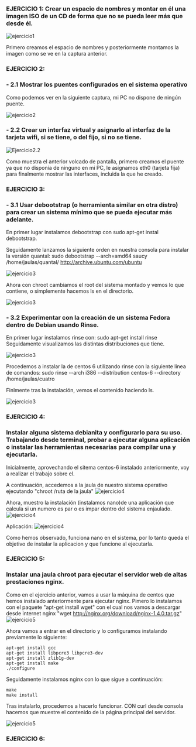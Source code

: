 ### EJERCICIO 1: Crear un espacio de nombres y montar en él una imagen ISO de un CD de forma que no se pueda leer más que desde él. 
![ejercicio1](https://dl.dropbox.com/s/hd225cfgfwz8iyp/ejercicio1IV2.png)

Primero creamos el espacio de nombres y posteriormente montamos la imagen como se ve en la captura anterior.

### EJERCICIO 2: 
### - 2.1 Mostrar los puentes configurados en el sistema operativo
Como podemos ver en la siguiente captura, mi PC no dispone de ningún puente.

![ejercicio2](https://dl.dropbox.com/s/nj7ka6i41b1qkuw/ejercicio2IV2.png)

### - 2.2 Crear un interfaz virtual y asignarlo al interfaz de la tarjeta wifi, si se tiene, o del fijo, si no se tiene.

![Ejercicio2.2](https://dl.dropbox.com/s/y1r2blz6hwmaeei/ejercicio2.2IV2.png)

Como muestra el anterior volcado de pantalla, primero creamos el puente ya que no disponía de ninguno en mi PC, le asignamos eth0 (tarjeta fija) para finalmente mostrar las interfaces, incluida la que he creado.


### EJERCICIO 3:
### - 3.1 Usar debootstrap (o herramienta similar en otra distro) para crear un sistema mínimo que se pueda ejecutar más adelante.
En primer lugar instalamos debootstrap con sudo apt-get instal debootstrap.

Seguidamente lanzamos la siguiente orden en nuestra consola para instalar la versión quantal: sudo debootstrap --arch=amd64 saucy /home/jaulas/quantal/ http://archive.ubuntu.com/ubuntu

![ejercicio3](https://dl.dropbox.com/s/8yuz8ib9xc2tpfp/tema2.png)

Ahora con chroot cambiamos el root del sistema montado y vemos lo que contiene, o simplemente hacemos ls en el directorio.

![ejercicio3](https://dl.dropbox.com/s/je8xqdj71rutnes/tema2.1.png)


### - 3.2 Experimentar con la creación de un sistema Fedora dentro de Debian usando Rinse.
En primer lugar instalamos rinse con:
sudo apt-get install rinse
Seguidamente visualizamos las distintas distribuciones que tiene.

![ejercicio3](https://dl.dropbox.com/s/je2tniqkq9o5ud5/e.png)

Procedemos a instalar la de centos 6 utilizando rinse con la siguiente linea de comandos:
sudo rinse --arch i386 --distribution centos-6 --directory /home/jaulas/cuatro

Finlmente tras la instalación, vemos el contenido haciendo ls.

![ejercicio3](https://dl.dropbox.com/s/40iyd1jfar7i3v7/centos.png)


### EJERCICIO 4:
### Instalar alguna sistema debianita y configurarlo para su uso. Trabajando desde terminal, probar a ejecutar alguna aplicación o instalar las herramientas necesarias para compilar una y ejecutarla.
Inicialmente, aprovechando el sitema centos-6 instalado anteriormente, voy a realizar el trabajo sobre el.

A continuación, accedemos a la jaula de nuestro sistema operativo ejecutando "chroot /ruta de la jaula"
![ejercicio4](https://dl.dropbox.com/s/c90rrbdg5t3947k/ejj.png)

Ahora, muestro la instalación (instalamos nano)de una aplicación que calcula si un numero es par o es impar dentro del sistema enjaulado.
![ejercicio4](https://dl.dropbox.com/s/uudt48kmd7lpskx/nano.png)

Aplicación:
![ejercicio4](https://dl.dropbox.com/s/8bi6tnu0qz23fp7/parimpar.png)

Como hemos observado, funciona nano en el sistema, por lo tanto queda el objetivo de instalar la aplicacion y que funcione al ejecutarla.

### EJERCICIO 5:
### Instalar una jaula chroot para ejecutar el servidor web de altas prestaciones nginx.

Como en el ejercicio anterior, vamos a usar la máquina de centos que hemos instalado anteriormente para ejecutar nginx.
Pimero lo instalamos con el paquete "apt-get install wget" con el cual nos vamos a descargar desde internet nginx "wget http://nginx.org/download/nginx-1.4.0.tar.gz"
![ejercicio5](https://dl.dropbox.com/s/diz9fwr7rv7t0sx/nginx.png)

Ahora vamos a entrar en el directorio y lo configuramos instalando previamente lo siguiente:

    apt-get install gcc 
    apt-get install libpcre3 libpcre3-dev
    apt-get install zlib1g-dev
    apt-get install make
    ./configure

Seguidamente instalamos nginx con lo que sigue a continuación:

    make
    make install

Tras instalarlo, procedemos a hacerlo funcionar. CON curl desde consola hacemos que muestre el contenido de la página principal del servidor.

![ejercicio5](https://dl.dropbox.com/s/m4p0f8p4571sp7q/ngi.png)


### EJERCICIO 6:
###



